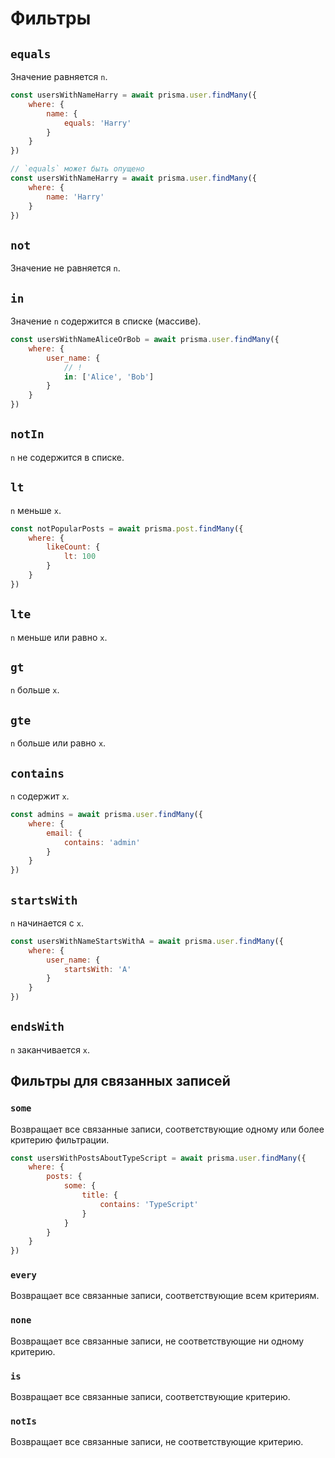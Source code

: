 # Фильтры

## `equals`

Значение равняется `n`.

```javascript
const usersWithNameHarry = await prisma.user.findMany({
    where: {
        name: {
            equals: 'Harry'
        }
    }
})

// `equals` может быть опущено
const usersWithNameHarry = await prisma.user.findMany({
    where: {
        name: 'Harry'
    }
})
```

## `not`

Значение не равняется `n`.

## `in`

Значение `n` содержится в списке (массиве).

```javascript
const usersWithNameAliceOrBob = await prisma.user.findMany({
    where: {
        user_name: {
            // !
            in: ['Alice', 'Bob']
        }
    }
})
```

## `notIn`

`n` не содержится в списке.

## `lt`

`n` меньше `x`.

```javascript
const notPopularPosts = await prisma.post.findMany({
    where: {
        likeCount: {
            lt: 100
        }
    }
})
```

## `lte`

`n` меньше или равно `x`.

## `gt`

`n` больше `x`.

## `gte`

`n` больше или равно `x`.

## `contains`

`n` содержит `x`.

```javascript
const admins = await prisma.user.findMany({
    where: {
        email: {
            contains: 'admin'
        }
    }
})
```

## `startsWith`

`n` начинается с `x`.

```javascript
const usersWithNameStartsWithA = await prisma.user.findMany({
    where: {
        user_name: {
            startsWith: 'A'
        }
    }
})
```

## `endsWith`

`n` заканчивается `x`.

## Фильтры для связанных записей

### `some`

Возвращает все связанные записи, соответствующие одному или более критерию фильтрации.

```javascript
const usersWithPostsAboutTypeScript = await prisma.user.findMany({
    where: {
        posts: {
            some: {
                title: {
                    contains: 'TypeScript'
                }
            }
        }
    }
})
```

### `every`

Возвращает все связанные записи, соответствующие всем критериям.

### `none`

Возвращает все связанные записи, не соответствующие ни одному критерию.

### `is`

Возвращает все связанные записи, соответствующие критерию.

### `notIs`

Возвращает все связанные записи, не соответствующие критерию.
